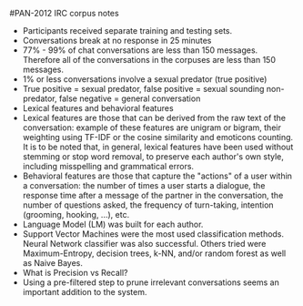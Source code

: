 #PAN-2012 IRC corpus notes

- Participants received separate training and testing sets.
- Conversations break at no response in 25 minutes
- 77% - 99% of chat conversations are less than 150 messages. Therefore all of the conversations in the corpuses are less than 150 messages.
- 1% or less conversations involve a sexual predator (true positive)
- True positive = sexual predator, false positive = sexual sounding non-predator, false negative = general conversation
- Lexical features and behavioral features
- Lexical features are those that can be derived from the raw text of the conversation: example of these features are unigram or bigram, their weighting using TF-IDF or the cosine similarity and emoticons counting. It is to be noted that, in general, lexical features have been used without stemming or stop word removal, to preserve each author's own style, including misspelling and grammatical errors.
- Behavioral features are those that capture the "actions" of a user within a conversation: the number of times a user starts a dialogue, the response time after a message of the partner in the conversation, the number of questions asked, the frequency of turn-taking, intention (grooming, hooking, ...), etc. 
- Language Model (LM) was built for each author.
- Support Vector Machines were the most used classification methods. Neural Network classifier was also successful. Others tried were Maximum-Entropy, decision trees, k-NN, and/or random forest as well as Naive Bayes.- What is Precision vs Recall?
- Using a pre-filtered step to prune irrelevant conversations seems an important addition to the system.